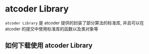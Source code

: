 # atcoder Library

`atcoder Library` 是 atcoder 提供的封装了部分算法的标准库, 并且可以在 atcoder 的提交中使用标准库的函数以及类对象等


## 如何下载使用 atcoder Library
